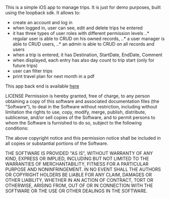 This is a simple iOS app to manage trips. It is just for demo purposes, built using 
the loopback sdk. It allows to:

* create an account and log in
* when logged in, user can see, edit and delete trips he entered
* it has three types of user roles with different permission levels 
..* regular user is able to CRUD on his owned records, 
..* a user manager is able to CRUD users,
..* an admin is able to CRUD on all records and users
* when a trip is entered, it has Destination, StartDate, EndDate, Comment
* when displayed, each entry has also day count to trip start (only for future trips)
* user can filter trips
* print travel plan for next month in a pdf


This app back end is available [here](https://github.com/sanandrea/TripManagerServer)



LICENSE
Permission is hereby granted, free of charge, to any person obtaining a copy
of this software and associated documentation files (the "Software"), to deal
in the Software without restriction, including without limitation the rights
to use, copy, modify, merge, publish, distribute, sublicense, and/or sell
copies of the Software, and to permit persons to whom the Software is
furnished to do so, subject to the following conditions:

The above copyright notice and this permission notice shall be included in all
copies or substantial portions of the Software.

THE SOFTWARE IS PROVIDED "AS IS", WITHOUT WARRANTY OF ANY KIND, EXPRESS OR
IMPLIED, INCLUDING BUT NOT LIMITED TO THE WARRANTIES OF MERCHANTABILITY,
FITNESS FOR A PARTICULAR PURPOSE AND NONINFRINGEMENT. IN NO EVENT SHALL THE
AUTHORS OR COPYRIGHT HOLDERS BE LIABLE FOR ANY CLAIM, DAMAGES OR OTHER
LIABILITY, WHETHER IN AN ACTION OF CONTRACT, TORT OR OTHERWISE, ARISING FROM,
OUT OF OR IN CONNECTION WITH THE SOFTWARE OR THE USE OR OTHER DEALINGS IN THE
SOFTWARE.